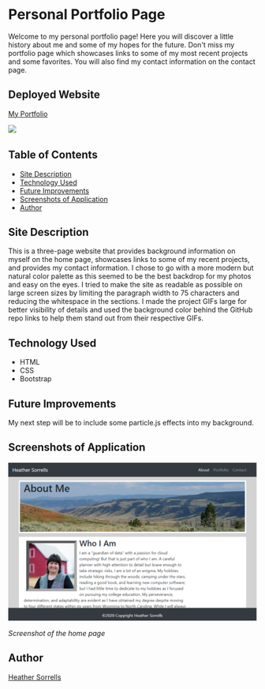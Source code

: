 # Personal Portfolio Page
Welcome to my personal portfolio page! Here you will discover a little history about me and some of my hopes for the future. Don't miss my portfolio page which showcases links to some of my most recent projects and some favorites. You will also find my contact information on the contact page.

## Deployed Website

[My Portfolio](https://hlsorrells.github.io/)

![](assets/images/.gif)

## Table of Contents

  * [Site Description](#site-description)
  * [Technology Used](#technology-used)
  * [Future Improvements](#future-improvements)
  * [Screenshots of Application](#screenshots-of-application)
  * [Author](#author)

## Site Description
This is a three-page website that provides background information on myself on the home page, showcases links to some of my recent projects, and provides my contact information. I chose to go with a more modern but natural color palette as this seemed to be the best backdrop for my photos and easy on the eyes. I tried to make the site as readable as possible on large screen sizes by limiting the paragraph width to 75 characters and reducing the whitespace in the sections. I made the project GIFs large for better visibility of details and used the background color behind the GitHub repo links to help them stand out from their respective GIFs.

## Technology Used
 - HTML
 - CSS
 - Bootstrap

## Future Improvements
My next step will be to include some particle.js effects into my background. 

## Screenshots of Application

![Home Page Preview](assets/images/portfolioHomePage.PNG)

*Screenshot of the home page*

## Author
[Heather Sorrells](mailto:hlsorrells.dev@gmail.com)